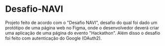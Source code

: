 # Desafio-NAVI
Projeto feito de acordo com o "Desafio NAVI", desafio do qual foi dado um protótipo de uma página web no Figma, onde o desenvolvedor deverá criar uma aplicação de uma página do evento "Hackathon". Além disso o desafio foi feito com autenticação do Google (OAuth2).
